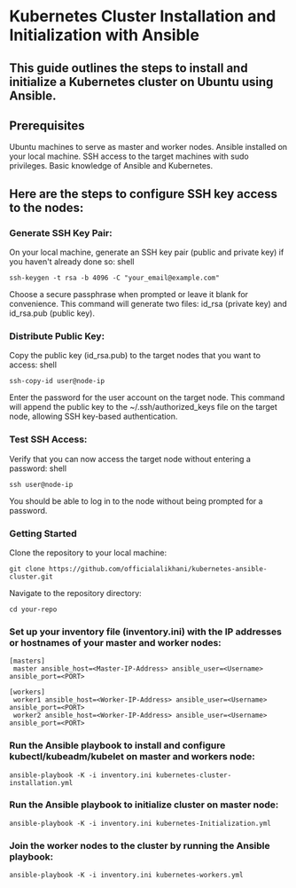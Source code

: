 # Kubernetes Cluster Installation and Initialization with Ansible

## This guide outlines the steps to install and initialize a Kubernetes cluster on Ubuntu using Ansible.
## Prerequisites

Ubuntu machines to serve as master and worker nodes.
Ansible installed on your local machine.
SSH access to the target machines with sudo privileges.
Basic knowledge of Ansible and Kubernetes.

## Here are the steps to configure SSH key access to the nodes:

### Generate SSH Key Pair:
On your local machine, generate an SSH key pair (public and private key) if you haven't already done so:
shell

    ssh-keygen -t rsa -b 4096 -C "your_email@example.com"

Choose a secure passphrase when prompted or leave it blank for convenience.
This command will generate two files: id_rsa (private key) and id_rsa.pub (public key).

### Distribute Public Key:

Copy the public key (id_rsa.pub) to the target nodes that you want to access:
shell

    ssh-copy-id user@node-ip

Enter the password for the user account on the target node.
This command will append the public key to the ~/.ssh/authorized_keys file on the target node, allowing SSH key-based authentication.

### Test SSH Access:

Verify that you can now access the target node without entering a password:
shell

    ssh user@node-ip

You should be able to log in to the node without being prompted for a password.

### Getting Started

Clone the repository to your local machine:

    git clone https://github.com/officialalikhani/kubernetes-ansible-cluster.git

Navigate to the repository directory:
    
    cd your-repo

### Set up your inventory file (inventory.ini) with the IP addresses or hostnames of your master and worker nodes:

    [masters]
     master ansible_host=<Master-IP-Address> ansible_user=<Username> ansible_port=<PORT>
     
    [workers]
     worker1 ansible_host=<Worker-IP-Address> ansible_user=<Username> ansible_port=<PORT>
     worker2 ansible_host=<Worker-IP-Address> ansible_user=<Username> ansible_port=<PORT>

### Run the Ansible playbook to install and configure kubectl/kubeadm/kubelet on master and workers node:

    ansible-playbook -K -i inventory.ini kubernetes-cluster-installation.yml

### Run the Ansible playbook to initialize cluster on master node:

    ansible-playbook -K -i inventory.ini kubernetes-Initialization.yml

### Join the worker nodes to the cluster by running the Ansible playbook:

    ansible-playbook -K -i inventory.ini kubernetes-workers.yml
